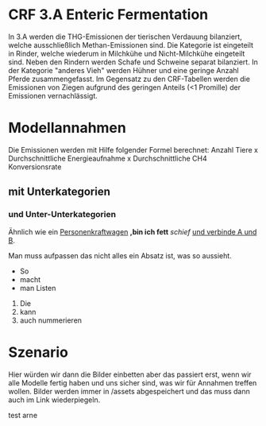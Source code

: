 # CRF 3.A Enteric Fermentation

In 3.A werden die THG-Emissionen der tierischen Verdauung bilanziert, welche ausschließlich Methan-Emissionen sind. Die Kategorie ist eingeteilt in Rinder, welche wiederum in Milchkühe und Nicht-Milchkühe eingeteilt sind. Neben den Rindern werden Schafe und Schweine separat bilanziert. In der Kategorie "anderes Vieh" werden Hühner und eine geringe Anzahl Pferde zusammengefasst. Im Gegensatz zu den CRF-Tabellen werden die Emissionen von Ziegen aufgrund des geringen Anteils (<1 Promille) der Emissionen vernachlässigt.

# Modellannahmen
Die Emissionen werden mit Hilfe folgender Formel berechnet:
Anzahl Tiere x Durchschnittliche Energieaufnahme x Durchschnittliche CH4 Konversionsrate
## mit Unterkategorien
### und Unter-Unterkategorien

Ähnlich wie ein [Personenkraftwagen](CRF1A3bPWK.md)
**,bin ich fett** _schief_ [und verbinde A und B](https://app.element.io/germanzero.de).

Man muss aufpassen
das nicht alles ein Absatz ist,
was so aussieht.

* So 
* macht
* man Listen

1. Die
2. kann
3. auch nummerieren


# Szenario

Hier würden wir dann die Bilder einbetten aber das passiert erst, wenn wir alle Modelle fertig haben und uns sicher sind,
was wir für Annahmen treffen wollen. Bilder werden immer in /assets abgespeichert und das muss dann auch im Link wiederpiegeln.

test arne
